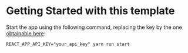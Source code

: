 # Getting Started with this template

Start the app using the following command, replacing the key by the one [obtainable here](https://dashboard.photoroom.com/accounts/signup/):

    REACT_APP_API_KEY="your_api_key" yarn run start
